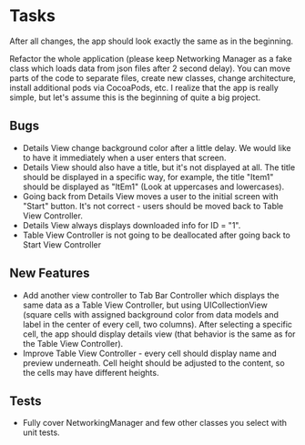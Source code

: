 # Tasks

After all changes, the app should look exactly the same as in the beginning.

Refactor the whole application (please keep Networking Manager as a fake class which loads data from json files after 2 second delay). You can move parts of the code to separate files, create new classes, change architecture, install additional pods via CocoaPods, etc. I realize that the app is really simple, but let's assume this is the beginning of quite a big project.

## Bugs
- Details View change background color after a little delay. We would like to have it immediately when a user enters that screen.
- Details View should also have a title, but it's not displayed at all. The title should be displayed in a specific way, for example, the title "Item1" should be displayed as "ItEm1" (Look at uppercases and lowercases).
- Going back from Details View moves a user to the initial screen with "Start" button. It's not correct - users should be moved back to Table View Controller.
- Details View always displays downloaded info for ID = "1".
- Table View Controller is not going to be deallocated after going back to Start View Controller

## New Features
- Add another view controller to Tab Bar Controller which displays the same data as a Table View Controller, but using UICollectionView (square cells with assigned background color from data models and label in the center of every cell, two columns). After selecting a specific cell, the app should display details view (that behavior is the same as for the Table View Controller).
- Improve Table View Controller - every cell should display name and preview underneath. Cell height should be adjusted to the content, so the cells may have different heights.

## Tests
- Fully cover NetworkingManager and few other classes you select with unit tests.
